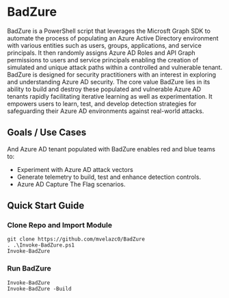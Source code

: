# BadZure

BadZure is a PowerShell script that leverages the Microsft Graph SDK to automate the process of populating an Azure Active Directory environment with various entities such as users, groups, applications, and service principals. It then randomly assigns Azure AD Roles and API Graph permissions to users and service principals enabling the creation of simulated and unique attack paths within a controlled and vulnerable tenant. BadZure is designed for security practitioners with an interest in exploring and understanding Azure AD security. The core value BadZure lies in its ability to build and destroy these populated and vulnerable Azure AD tenants rapidly facilitating iterative learning as well as experimentation. It empowers users to learn, test, and develop detection strategies for safeguarding their Azure AD environments against real-world attacks. 

## Goals / Use Cases

And Azure AD tenant populated with BadZure enables red and blue teams to:

* Experiment with Azure AD attack vectors
* Generate telemetry to build, test and enhance detection controls.
* Azure AD Capture The Flag scenarios.

## Quick Start Guide

### Clone Repo and Import Module

````
git clone https://github.com/mvelazc0/BadZure
. .\Invoke-BadZure.ps1
Invoke-BadZure
````
### Run BadZure

````
Invoke-BadZure
Invoke-BadZure -Build
````